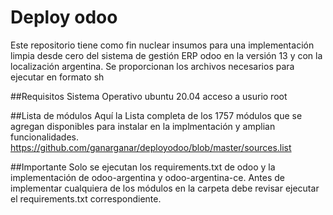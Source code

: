 # Deploy odoo

Este repositorio tiene como fin nuclear insumos para una implementación limpia desde cero del sistema de gestión ERP odoo en la versión 13 y con la localización argentina.
Se proporcionan los archivos necesarios para ejecutar en formato sh


##Requisitos 
Sistema Operativo ubuntu 20.04
acceso a usurio root

##Lista de módulos
Aquí la Lista completa de los 1757 módulos que se agregan disponibles para instalar en la implmentación y amplian funcionalidades.
https://github.com/ganarganar/deployodoo/blob/master/sources.list

##Importante
Solo se ejecutan los requirements.txt de odoo y la implementación de odoo-argentina y odoo-argentina-ce. 
Antes de implementar cualquiera de los módulos en la carpeta debe revisar ejecutar el requirements.txt correspondiente. 